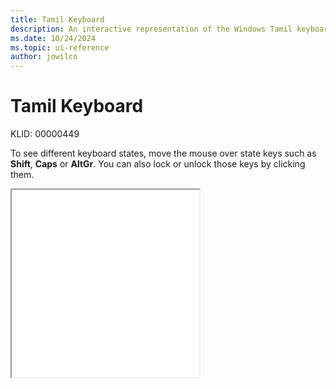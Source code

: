 ```yaml
---
title: Tamil Keyboard
description: An interactive representation of the Windows Tamil keyboard. To see different keyboard states, click or move the mouse over the state keys.
ms.date: 10/24/2024
ms.topic: ui-reference
author: jowilco
---
```


# Tamil Keyboard

KLID: 00000449

To see different keyboard states, move the mouse over state keys such as **Shift**, **Caps** or **AltGr**. You can also lock or unlock those keys by clicking them.

<iframe src="kbdintam.html" height="300"></iframe>
